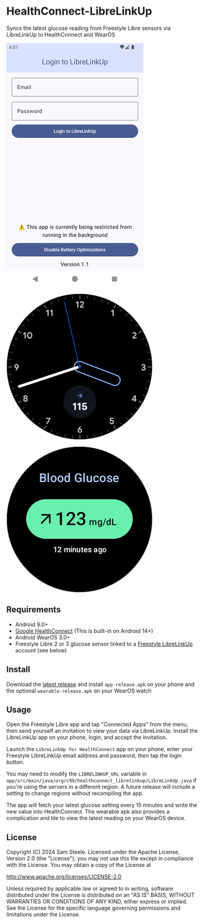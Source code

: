 <!--
 Copyright 2024 Sam Steele
 
 Licensed under the Apache License, Version 2.0 (the "License");
 you may not use this file except in compliance with the License.
 You may obtain a copy of the License at
 
     http://www.apache.org/licenses/LICENSE-2.0
 
 Unless required by applicable law or agreed to in writing, software
 distributed under the License is distributed on an "AS IS" BASIS,
 WITHOUT WARRANTIES OR CONDITIONS OF ANY KIND, either express or implied.
 See the License for the specific language governing permissions and
 limitations under the License.
-->

# HealthConnect-LibreLinkUp

Syncs the latest glucose reading from Freestyle Libre sensors via LibreLinkUp to HealthConnect and WearOS

![App Screenshot](app.png)

![Complication Screenshot](complication.png)

![Tile Screenshot](wearable/src/main/res/drawable-round/tile_preview.png)

## Requirements

 * Android 9.0+
 * [Google HealthConnect](https://play.google.com/store/apps/details?id=com.google.android.apps.healthdata) (This is built-in on Android 14+)
 * Android WearOS 3.0+
 * Freestyle Libre 2 or 3 glucose sensor linked to a [Freestyle LibreLinkUp](https://librelinkup.com/) account (see below)

## Install

Download the [latest release](https://github.com/c99koder/HealthConnect-LibreLinkUp/releases/latest) and install `app-release.apk` on your phone and the optional `wearable-release.apk` on your WearOS watch

## Usage

Open the Freestyle Libre app and tap "Connected Apps" from the menu, then send yourself an invitation to view your data via LibreLinkUp.  Install the LibreLinkUp app on your phone, login, and accept the invitation.

Launch the `LibreLinkUp for HealthConnect` app on your phone, enter your Freestyle LibreLinkUp email address and password, then tap the login button.

You may need to modify the `LIBRELINKUP_URL` variable in `app/src/main/java/org/c99/healthconnect_librelinkup/LibreLinkUp.java` if you're using the servers in a different region.  A future release will include a setting to change regions without recompiling the app.

The app will fetch your latest glucose setting every 15 minutes and write the new value into HealthConnect.
The wearable apk also provides a complication and tile to view the latest reading on your WearOS device.

## License

Copyright (C) 2024 Sam Steele. Licensed under the Apache License, Version 2.0 (the "License"); you may not use this file except in compliance with the License. You may obtain a copy of the License at

http://www.apache.org/licenses/LICENSE-2.0

Unless required by applicable law or agreed to in writing, software distributed under the License is distributed on an "AS IS" BASIS, WITHOUT WARRANTIES OR CONDITIONS OF ANY KIND, either express or implied. See the License for the specific language governing permissions and limitations under the License.